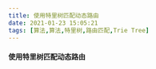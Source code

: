 ```yaml
---
title: 使用特里树匹配动态路由
date: 2021-01-23 15:05:21
tags: [算法,算法,特里树,路由匹配,Trie Tree]
---
```


#### 使用特里树匹配动态路由